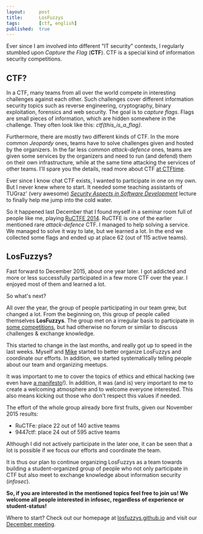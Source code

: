 ```yaml
---
layout:     post
title:      LosFuzzys
tags:       [ctf, english]
published:  true
---
```


Ever since I am involved into different "IT security" contexts, I regularly stumbled upon *Capture the Flag* (**CTF**). CTF is a special kind of information security competitions. 

## CTF?

In a CTF, many teams from all over the world compete in interesting challenges against each other. Such challenges cover different information security topics such as reverse engineering, cryptography, binary exploitation, forensics and web security. The goal is to *capture flags*. Flags are small pieces of information, which are hidden somewhere in the challenge. They often look like this: *ctf{this_is_a_flag}*. 

Furthermore, there are mostly two different kinds of CTF. In the more common *Jeopardy* ones, teams have to solve challenges given and hosted by the organizers. In the far less common *attack-defence* ones, teams are given some services by the organizers and need to run (and defend) them on their own infrastructure, while at the same time attacking the services of other teams. I'll spare you the details, read more about CTF [at CTFtime](https://ctftime.org/ctf-wtf/).

Ever since I know chat CTF exists, I wanted to participate in one on my own. But I never knew where to start. It needed some teaching assistants of TUGraz' (very awesome) [*Security Aspects in Software Development*](https://www.iaik.tugraz.at/content/teaching/master_courses/sicherheitsaspekte_in_der_softwareentwicklung/) lecture to finally help me jump into the cold water. 

So it happened last December that I found myself in a seminar room full of people like me, playing [RuCTFE 2014](https://ructf.org/e/2014/). RuCTFE is one of the earlier mentioned rare *attack-defence* CTF. I managed to help solving a service. We managed to solve it way to late, but we learned a lot. In the end we collected some flags and ended up at place 62 (out of 115 active teams).

## LosFuzzys?

Fast forward to December 2015, about one year later. I got addicted and more or less successfully participated in a few more CTF over the year. I enjoyed most of them and learned a lot. 

So what's next?

All over the year, the group of people participating in our team grew, but changed a lot. From the beginning on, this group of people called themselves **LosFuzzys**. The group met on a irregular basis to participate in [some competitions](https://ctftime.org/team/8323), but had otherwise no forum or similar to discuss challenges & exchange knowledge.

This started to change in the last months, and really got up to speed in the last weeks. Myself and [Mike](https://twitter.com/f0rki) started to better organize LosFuzzys and coordinate our efforts. In addition, we started systematically telling people about our team and organizing meetups. 

It was important to me to cover the topics of ethics and ethical hacking (we even have [a manifesto](https://losfuzzys.github.io/manifesto.html)!). In addition, it was (and is) very important to me to create a welcoming atmosphere and to welcome everyone interested. This also means kicking out those who don't respect this values if needed.

The effort of the whole group already bore first fruits, given our November 2015 results:

* RuCTFe: place 22 out of 140 active teams
* 9447ctf: place 24 out of 595 active teams

Although I did not actively participate in the later one, it can be seen that a lot is possible if we focus our efforts and coordinate the team.

It is thus our plan to continue organizing LosFuzzys as a team towards building a student-organized group of people who not only participate in CTF but also meet to exchange knowledge about information security (*infosec*).

**So, if you are interested in the mentioned topics feel free to join us! We welcome all people interested in infosec, regardless of experience or student-status!**

Where to start? Check out our homepage at [losfuzzys.github.io](https://losfuzzys.github.io/) and visit our [December meeting](https://gist.github.com/stefan2904/6a5c28a26e34666d508f#file-fuzzys_november-md).






